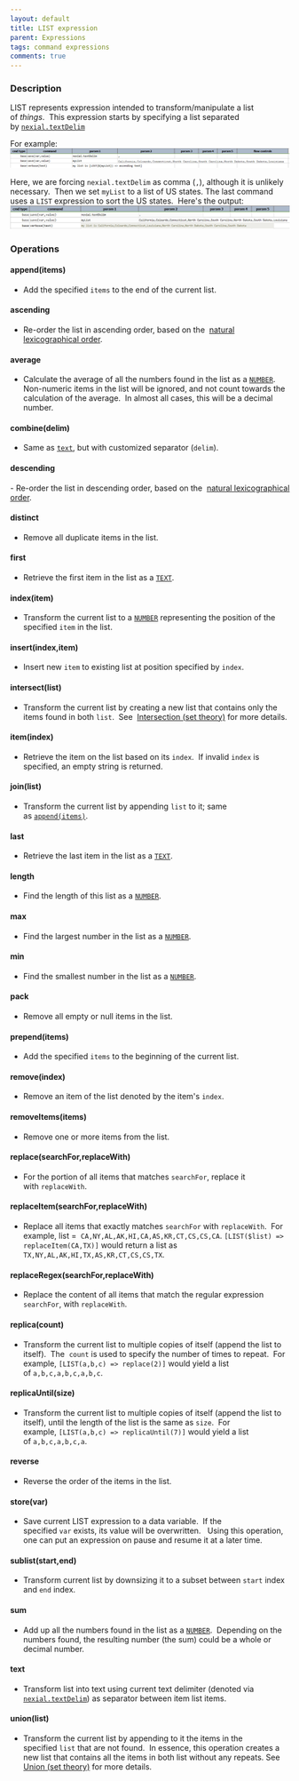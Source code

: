 ```yaml
---
layout: default
title: LIST expression
parent: Expressions
tags: command expressions
comments: true
---
```



### Description
LIST represents expression intended to transform/manipulate a list of _things_.  This expression starts by specifying 
a list separated by [`nexial.textDelim`](../systemvars/index#nexial.textDelim)<br/>

For example:<br/>
![](image/LISTexpression_01.png)

Here, we are forcing `nexial.textDelim` as comma (`,`), although it is unlikely necessary.  Then we set `myList` to 
a list of US states. The last command uses a `LIST` expression to sort the US states.  Here's the output:<br/>
![](image/LISTexpression_02.png)


### Operations
#### append(items)
- Add the specified `items` to the end of the current list.

#### ascending
- Re-order the list in ascending order, based on the 
  <a href="https://en.wikipedia.org/wiki/Lexicographical_order" class="external-link" target="_nexial_link">natural lexicographical order</a>.

#### average
- Calculate the average of all the numbers found in the list as a [`NUMBER`](NUMBERexpression).   Non-numeric items in 
  the list will be ignored, and not count towards the calculation of the average.  In almost all cases, this will be a 
  decimal number.

#### combine(delim)
- Same as [`text`](#text), but with customized separator (`delim`).

#### descending
- Re-order the list in descending order, based on the 
  <a href="https://en.wikipedia.org/wiki/Lexicographical_order" class="external-link" target="_nexial_link">natural lexicographical order</a>.

#### distinct
- Remove all duplicate items in the list.

#### first
- Retrieve the first item in the list as a [`TEXT`](TEXTexpression).

#### index(item)
- Transform the current list to a [`NUMBER`](NUMBERexpression) representing the position of the specified `item` in 
  the list.

#### insert(index,item)
- Insert new `item` to existing list at position specified by `index`. 

#### intersect(list)
- Transform the current list by creating a new list that contains only the items found in both `list`.  See 
  <a href="https://en.wikipedia.org/wiki/Union_(set_theory)" class="external-link" target="_nexial_link">Intersection (set theory)</a> for more details.

#### item(index)
- Retrieve the item on the list based on its `index`.  If invalid `index` is specified, an empty string is returned.

#### join(list)
- Transform the current list by appending `list` to it; same as [`append(items)`](#append(items)).

#### last
- Retrieve the last item in the list as a [`TEXT`](TEXTexpression).

#### length
- Find the length of this list as a [`NUMBER`](NUMBERexpression).

#### max
- Find the largest number in the list as a [`NUMBER`](NUMBERexpression).

#### min
- Find the smallest number in the list as a [`NUMBER`](NUMBERexpression).

#### pack
- Remove all empty or null items in the list.

#### prepend(items)
- Add the specified `items` to the beginning of the current list.

#### remove(index)
- Remove an item of the list denoted by the item's `index`.

#### removeItems(items)
- Remove one or more items from the list.

#### replace(searchFor,replaceWith)
- For the portion of all items that matches `searchFor`, replace it with `replaceWith`.

#### replaceItem(searchFor,replaceWith)
- Replace all items that exactly matches `searchFor` with `replaceWith`.  For example, list = 
  `CA,NY,AL,AK,HI,CA,AS,KR,CT,CS,CS,CA`.  `[LIST($list) => replaceItem(CA,TX)]` would return a list as 
  `TX,NY,AL,AK,HI,TX,AS,KR,CT,CS,CS,TX`.

#### replaceRegex(searchFor,replaceWith)
- Replace the content of all items that match the regular expression  `searchFor`, with `replaceWith`.

#### replica(count)
- Transform the current list to multiple copies of itself (append the list to itself).  The 
  `count` is used to specify the number of times to repeat.  For example, `[LIST(a,b,c) => replace(2)]` would yield a 
  list of `a,b,c,a,b,c,a,b,c`.

#### replicaUntil(size)
- Transform the current list to multiple copies of itself (append the list to itself), 
  until the length of the list is the same as `size`.  For example, `[LIST(a,b,c) => replicaUntil(7)]` would yield 
  a list of `a,b,c,a,b,c,a`.

#### reverse
- Reverse the order of the items in the list.

#### store(var)
- Save current LIST expression to a data variable.  If the specified `var` exists, its value will be overwritten.  
  Using this operation, one can put an expression on pause and resume it at a later time.

#### sublist(start,end)
- Transform current list by downsizing it to a subset between `start` index and `end` index.

#### sum
- Add up all the numbers found in the list as a [`NUMBER`](NUMBERexpression).  Depending on the numbers found, the 
  resulting number (the sum) could be a whole or decimal number.

#### text
- Transform list into text using current text delimiter (denoted via 
  [`nexial.textDelim`](../systemvars/index#nexial.textDelim)) as separator between item list items.

#### union(list)
- Transform the current list by appending to it the items in the specified `list` that are not found.  In essence, 
  this operation creates a new list that contains all the items in both list without any repeats. See 
  <a href="https://en.wikipedia.org/wiki/Union_(set_theory)" class="external-link" target="_nexial_link">Union (set theory)</a> for more details.
  
